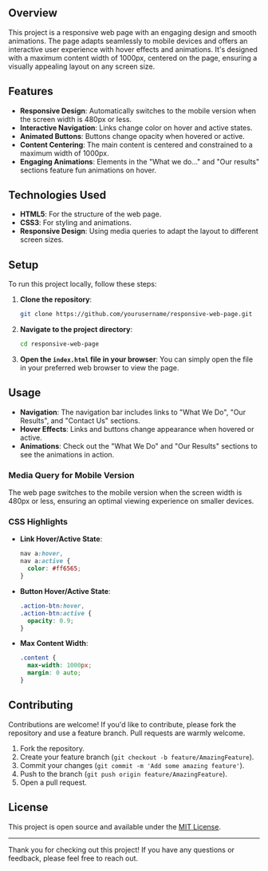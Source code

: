 ## Overview

This project is a responsive web page with an engaging design and smooth animations. The page adapts seamlessly to mobile devices and offers an interactive user experience with hover effects and animations. It's designed with a maximum content width of 1000px, centered on the page, ensuring a visually appealing layout on any screen size.

## Features

- **Responsive Design**: Automatically switches to the mobile version when the screen width is 480px or less.
- **Interactive Navigation**: Links change color on hover and active states.
- **Animated Buttons**: Buttons change opacity when hovered or active.
- **Content Centering**: The main content is centered and constrained to a maximum width of 1000px.
- **Engaging Animations**: Elements in the "What we do..." and "Our results" sections feature fun animations on hover.

## Technologies Used

- **HTML5**: For the structure of the web page.
- **CSS3**: For styling and animations.
- **Responsive Design**: Using media queries to adapt the layout to different screen sizes.

## Setup

To run this project locally, follow these steps:

1. **Clone the repository**:

   ```bash
   git clone https://github.com/yourusername/responsive-web-page.git
   ```

2. **Navigate to the project directory**:

   ```bash
   cd responsive-web-page
   ```

3. **Open the `index.html` file in your browser**:
   You can simply open the file in your preferred web browser to view the page.

## Usage

- **Navigation**: The navigation bar includes links to "What We Do", "Our Results", and "Contact Us" sections.
- **Hover Effects**: Links and buttons change appearance when hovered or active.
- **Animations**: Check out the "What We Do" and "Our Results" sections to see the animations in action.

### Media Query for Mobile Version

The web page switches to the mobile version when the screen width is 480px or less, ensuring an optimal viewing experience on smaller devices.

### CSS Highlights

- **Link Hover/Active State**:

  ```css
  nav a:hover,
  nav a:active {
    color: #ff6565;
  }
  ```

- **Button Hover/Active State**:

  ```css
  .action-btn:hover,
  .action-btn:active {
    opacity: 0.9;
  }
  ```

- **Max Content Width**:
  ```css
  .content {
    max-width: 1000px;
    margin: 0 auto;
  }
  ```

## Contributing

Contributions are welcome! If you'd like to contribute, please fork the repository and use a feature branch. Pull requests are warmly welcome.

1. Fork the repository.
2. Create your feature branch (`git checkout -b feature/AmazingFeature`).
3. Commit your changes (`git commit -m 'Add some amazing feature'`).
4. Push to the branch (`git push origin feature/AmazingFeature`).
5. Open a pull request.

## License

This project is open source and available under the [MIT License](LICENSE).

---

Thank you for checking out this project! If you have any questions or feedback, please feel free to reach out.
